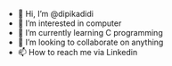 - 👋 Hi, I’m @dipikadidi
- 👀 I’m interested in computer
- 🌱 I’m currently learning C programming
- 💞️ I’m looking to collaborate on anything
- 📫 How to reach me via Linkedin

<!---
dipikadidi/dipikadidi is a ✨ special ✨ repository because its `README.md` (this file) appears on your GitHub profile.
You can click the Preview link to take a look at your changes.
--->
